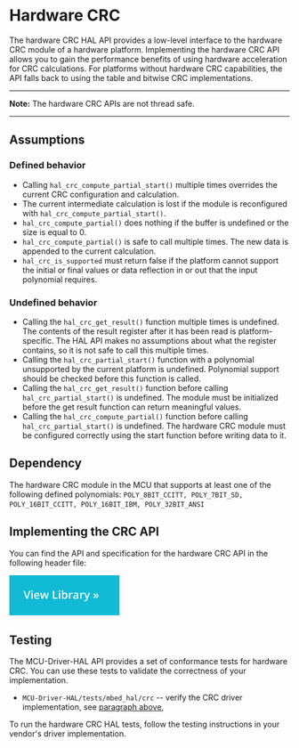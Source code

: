 # Hardware CRC

The hardware CRC HAL API provides a low-level interface to the hardware CRC module of a hardware platform. Implementing the hardware CRC API allows you to gain the performance benefits of using hardware acceleration for CRC calculations. For platforms without hardware CRC capabilities, the API falls back to using the table and bitwise CRC implementations.

---

**Note:** The hardware CRC APIs are not thread safe.

---
## Assumptions

### Defined behavior

- Calling `hal_crc_compute_partial_start()` multiple times overrides the current CRC configuration and calculation.
- The current intermediate calculation is lost if the module is reconfigured with `hal_crc_compute_partial_start()`.
- `hal_crc_compute_partial()` does nothing if the buffer is undefined or the size is equal to 0.
- `hal_crc_compute_partial()` is safe to call multiple times. The new data is appended to the current calculation.
- `hal_crc_is_supported` must return false if the platform cannot support the initial or final values or data reflection in or out that the input polynomial requires.

### Undefined behavior

- Calling the `hal_crc_get_result()` function multiple times is undefined. The contents of the result register after it has been read is platform-specific. The HAL API makes no assumptions about what the register contains, so it is not safe to call this multiple times.
- Calling the `hal_crc_partial_start()` function with a polynomial unsupported by the current platform is undefined. Polynomial support should be checked before this function is called.
- Calling the `hal_crc_get_result()` function before calling `hal_crc_partial_start()` is undefined. The module must be initialized before the get result function can return meaningful values.
- Calling the `hal_crc_compute_partial()` function before calling `hal_crc_partial_start()` is undefined. The hardware CRC module must be configured correctly using the start function before writing data to it.

## Dependency

The hardware CRC module in the MCU that supports at least one of the following defined polynomials: `POLY_8BIT_CCITT, POLY_7BIT_SD, POLY_16BIT_CCITT, POLY_16BIT_IBM, POLY_32BIT_ANSI `

## Implementing the CRC API

You can find the API and specification for the hardware CRC API in the following header file:

[![View code](../../images/view_library_button.png)](https://mcu-driver-hal.github.io/MCU-Driver-HAL/doxygen/html/group__hal__crc.html)

## Testing

The MCU-Driver-HAL API provides a set of conformance tests for hardware CRC. You can use these tests to validate the correctness of your implementation.

- `MCU-Driver-HAL/tests/mbed_hal/crc` -- verify the CRC driver implementation, see [paragraph above](#defined-behavior),

To run the hardware CRC HAL tests, follow the testing instructions in your vendor's driver implementation.
